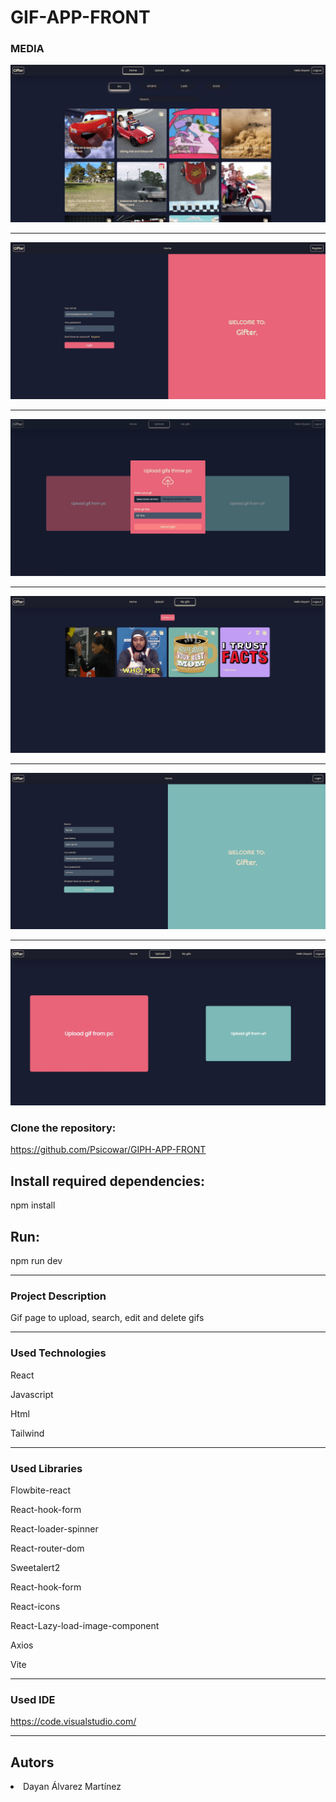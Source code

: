 # GIF-APP-FRONT


### MEDIA
![products](src/assets/imgs/capture-home.JPG)

---
![products](src/assets/imgs/capture-login.JPG)

---
![products](src/assets/imgs/capture-modal-upload.JPG)

---
![products](src/assets/imgs/capture-my-gifs.JPG)

---
![products](src/assets/imgs/capture-register.JPG)

---
![products](src/assets/imgs/capture-upload.JPG)

### Clone the repository:

https://github.com/Psicowar/GIPH-APP-FRONT

## Install required dependencies:

npm install

## Run:
npm run dev

---

### Project Description

Gif page to upload, search, edit and delete gifs

---
### Used Technologies
React

Javascript

Html

Tailwind

---
### Used Libraries
Flowbite-react

React-hook-form

React-loader-spinner

React-router-dom

Sweetalert2

React-hook-form

React-icons

React-Lazy-load-image-component

Axios

Vite

---

### Used IDE

https://code.visualstudio.com/

---
## Autors

<li>Dayan Álvarez Martínez</li>
    